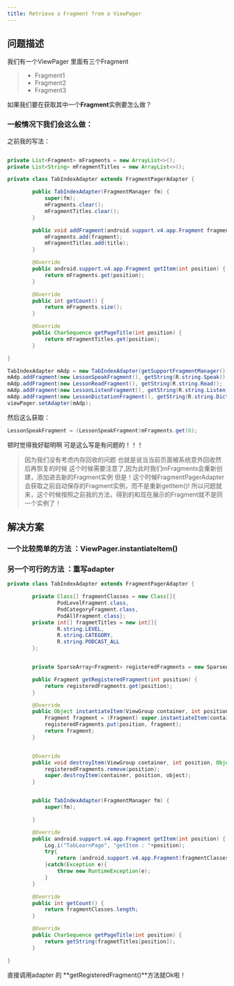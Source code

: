 ```yaml
---
title: Retrieve a Fragment from a ViewPager
---
```


## 问题描述 ##

我们有一个ViewPager 里面有三个Fragment
> * Fragment1
> * Fragment2
> * Fragment3

如果我们要在获取其中一个**Fragment**实例要怎么做？

### 一般情况下我们会这么做： ###

之前我的写法：

```java

private List<Fragment> mFragments = new ArrayList<>();
private List<String> mFragmentTitles = new ArrayList<>();

private class TabIndexAdapter extends FragmentPagerAdapter {

        public TabIndexAdapter(FragmentManager fm) {
            super(fm);
            mFragments.clear();
            mFragmentTitles.clear();
        }

        public void addFragment(android.support.v4.app.Fragment fragment, String title) {
            mFragments.add(fragment);
            mFragmentTitles.add(title);
        }

        @Override
        public android.support.v4.app.Fragment getItem(int position) {
            return mFragments.get(position);
        }

        @Override
        public int getCount() {
            return mFragments.size();
        }

        @Override
        public CharSequence getPageTitle(int position) {
            return mFragmentTitles.get(position);
        }

}

TabIndexAdapter mAdp = new TabIndexAdapter(getSupportFragmentManager());
mAdp.addFragment(new LessonSpeakFragment(), getString(R.string.Speak));
mAdp.addFragment(new LessonReadFragment(), getString(R.string.Read));
mAdp.addFragment(new LessonListenFragment(), getString(R.string.Listen));
mAdp.addFragment(new LessonDictationFragment(), getString(R.string.Dictation));
viewPager.setAdapter(mAdp);

```
然后这么获取：

```java
LessonSpeakFragment = (LessonSpeakFragment)mFragments.get(0);    
```
顿时觉得我好聪明啊
可是这么写是有问题的！！！
> 因为我们没有考虑内存回收的问题
> 也就是说当当前页面被系统意外回收然后再恢复的时候
> 这个时候需要注意了,因为此时我们mFragments会重新创建，添加进去新的Fragment实例
> 但是！这个时候FragmentPagerAdapter 会获取之前自动保存的Fragment实例，而不是重新getItem()!
> 所以问题就来，这个时候按照之前我的方法，得到的和现在展示的Fragment就不是同一个实例了！

## 解决方案 ##

### 一个比较简单的方法 ：ViewPager.instantiateItem() ###

### 另一个可行的方法 ：重写adapter ###
```java
private class TabIndexAdapter extends FragmentPagerAdapter {

        private Class[] fragmentClasses = new Class[]{
                PodLevelFragment.class,
                PodCategoryFragment.class,
                PodAllFragment.class};
        private int[] fragmetTitles = new int[]{
                R.string.LEVEL,
                R.string.CATEGORY,
                R.string.PODCAST_ALL
        };


        private SparseArray<Fragment> registeredFragments = new SparseArray<Fragment>();

        public Fragment getRegisteredFragment(int position) {
            return registeredFragments.get(position);
        }

        @Override
        public Object instantiateItem(ViewGroup container, int position) {
            Fragment fragment = (Fragment) super.instantiateItem(container, position);
            registeredFragments.put(position, fragment);
            return fragment;
        }


        @Override
        public void destroyItem(ViewGroup container, int position, Object object) {
            registeredFragments.remove(position);
            super.destroyItem(container, position, object);
        }


        public TabIndexAdapter(FragmentManager fm) {
            super(fm);

        }

        @Override
        public android.support.v4.app.Fragment getItem(int position) {
            Log.i("TabLearnPage", "getItem : "+position);
            try{
                return (android.support.v4.app.Fragment)fragmentClasses[position].newInstance();
            }catch(Exception e){
                throw new RuntimeException(e);
            }
        }

        @Override
        public int getCount() {
            return fragmentClasses.length;
        }

        @Override
        public CharSequence getPageTitle(int position) {
            return getString(fragmetTitles[position]);
        }

}
```
直接调用adapter 的 **getRegisteredFragment()**方法就Ok啦！










